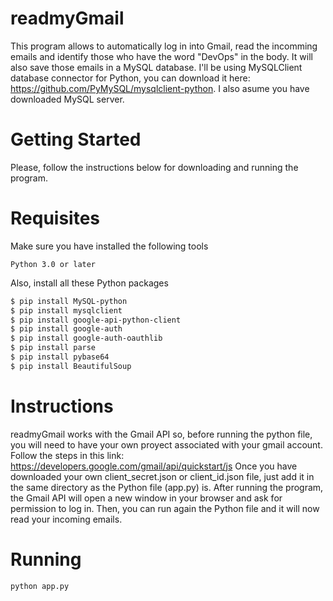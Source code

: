 # readmyGmail
This program allows to automatically log in into Gmail, read the incomming emails and identify those who have the word "DevOps" in the body. It will also save those emails in a MySQL database. I'll be using MySQLClient database connector for Python, you can download it here: https://github.com/PyMySQL/mysqlclient-python. I also asume you have downloaded MySQL server.

# Getting Started
Please, follow the instructions below for downloading and running the program.

# Requisites
Make sure you have installed the following tools
```
Python 3.0 or later
```
Also, install all these Python packages
```bash
$ pip install MySQL-python
$ pip install mysqlclient
$ pip install google-api-python-client
$ pip install google-auth
$ pip install google-auth-oauthlib
$ pip install parse
$ pip install pybase64
$ pip install BeautifulSoup

```
# Instructions
readmyGmail works with the Gmail API so, before running the python file, you will need to have your own proyect associated with your gmail account. Follow the steps in this link: https://developers.google.com/gmail/api/quickstart/js
Once you have downloaded your own client_secret.json or client_id.json file, just add it in the same directory as the Python file (app.py) is. After running the program, the Gmail API will open a new window in your browser and ask for permission to log in. Then, you can run again the Python file and it will now read your incoming emails.

# Running
```
python app.py
```
